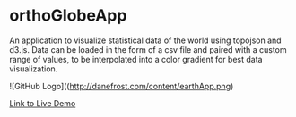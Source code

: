# orthoGlobeApp
An application to visualize statistical data of the world using topojson and d3.js.  Data can be loaded in the form of a csv file and paired with a custom range of values, to be interpolated into a color gradient for best data visualization.


![GitHub Logo]((http://danefrost.com/content/earthApp.png)

[Link to Live Demo](http://danefrost.com/projects/globeApp/globeApp.php)
